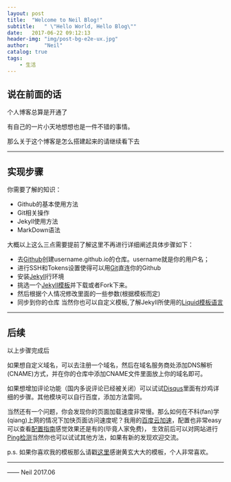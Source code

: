 ```yaml
---
layout: post
title:  "Welcome to Neil Blog!"
subtitle:   " \"Hello World, Hello Blog\""
date:   2017-06-22 09:12:13 
header-img: "img/post-bg-e2e-ux.jpg"
author:     "Neil"
catalog: true
tags:
    - 生活
---  
```




## 说在前面的话  

个人博客总算是开通了

有自己的一片小天地想想也是一件不错的事情。

那么关于这个博客是怎么搭建起来的请继续看下去

---
## 实现步骤
你需要了解的知识：

- Github的基本使用方法
- Git相关操作
- Jekyll使用方法
- MarkDown语法

大概以上这么三点需要提前了解这里不再进行详细阐述具体步骤如下：
- 去[Github](https://github.com/)创建username.github.io的仓库。username就是你的用户名；
- 进行SSH和Tokens设置使得可以用[Git](https://git-scm.com/)直连你的Github
- 安装[Jekyll](http://jekyll.com.cn/)行环境
- 挑选一个[Jekyll模板](http://jekyllthemes.org/)并下载或者Fork下来。
- 然后根据个人情况修改里面的一些参数(根据模板而定)
- 同步到你的仓库
当然你也可以自定义模板,了解Jekyll所使用的[Liquid模板语言](http://jekyll.com.cn/docs/templates/)  

---
## 后续
以上步骤完成后

如果想自定义域名，可以去注册一个域名，然后在域名服务商处添加DNS解析(CNAME)方式，并在你的仓库中添加CNAME文件里面放上你的域名即可。

如果想增加评论功能（国内多说评论已经被关闭）可以试试[Disqus](https://blog.disqus.com/)里面有炒鸡详细的步骤。其他模块可以自行百度，添加方法雷同。

当然还有一个问题，你会发现你的页面加载速度非常慢。那么如何在不科(fan)学(qiang)上网的情况下加快页面访问速度呢？我用的[百度云加速](https://su.baidu.com/)，配置也非常easy可以查看[配置指南](https://ticket-baidu.kf5.com/posts/view/204310/)感觉效果还是有的(毕竟人家免费)，
生效前后可以对网站进行[Ping检测](http://ping.chinaz.com/)当然你也可以试试其他方法，如果有新的发现欢迎交流。



p.s. 如果你喜欢我的模板那么请戳[这里](https://github.com/Huxpro/huxpro.github.io)感谢黄玄大大的模板，个人非常喜欢。

---
—— Neil 2017.06
